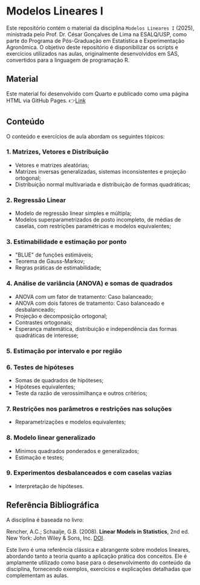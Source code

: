 # Modelos Lineares I

Este repositório contém o material da disciplina `Modelos Lineares I` (2025), ministrada pelo Prof. Dr. César Gonçalves de Lima na ESALQ/USP, como parte do Programa de Pós-Graduação em Estatística e Experimentação Agronômica. O objetivo deste repositório é disponibilizar os scripts e exercícios utilizados nas aulas, originalmente desenvolvidos em SAS, convertidos para a linguagem de programação R.

## Material
Este material foi desenvolvido com Quarto e publicado como uma página HTML via GitHub Pages.
👉[Link](https://amatiussi.github.io/Linear_Model/)

## Conteúdo 
O conteúdo e exercícios de aula abordam os seguintes tópicos:

### 1. Matrizes, Vetores e Distribuição
- Vetores e matrizes aleatórias; 
- Matrizes inversas generalizadas, sistemas inconsistentes e projeção ortogonal; 
- Distribuição normal multivariada e distribuição de formas quadráticas;

### 2. Regressão Linear
- Modelo de regressão linear simples e múltipla;
- Modelos superparametrizados de posto incompleto, de médias de caselas, com restrições paramétricas e modelos equivalentes;

### 3. Estimabilidade e estimação por ponto
- "BLUE" de funções estimáveis;
- Teorema de Gauss-Markov;
- Regras práticas de estimabilidade;

### 4. Análise de variância (ANOVA) e somas de quadrados
- ANOVA com um fator de tratamento: Caso balanceado; 
- ANOVA com dois fatores de tratamento: Caso balanceado e desbalanceado;
- Projeção e decomposição ortogonal;
- Contrastes ortogonais;
- Esperança matemática, distribuição e independência das formas quadráticas de interesse;

### 5. Estimação por intervalo e por região

### 6. Testes de hipóteses
- Somas de quadrados de hipóteses;
- Hipóteses equivalentes;
- Teste da razão de verossimilhança e outros critérios;

### 7. Restrições nos parâmetros e restrições nas soluções
- Reparametrizações e modelos equivalentes;

### 8. Modelo linear generalizado
- Mínimos quadrados ponderados e generalizados;
- Estimação e testes;

### 9. Experimentos desbalanceados e com caselas vazias
- Interpretação de hipóteses.

## Referência Bibliográfica
A disciplina é baseada no livro:

Rencher, A.C.; Schaalje, G.B. (2008). **Linear Models in Statistics**, 2nd ed. New York: John Wiley & Sons, Inc. [DOI](https://doi.org/10.1002/9780470192610).

Este livro é uma referência clássica e abrangente sobre modelos lineares, abordando tanto a teoria quanto a aplicação prática dos conceitos. Ele é amplamente utilizado como base para o desenvolvimento do conteúdo da disciplina, fornecendo exemplos, exercícios e explicações detalhadas que complementam as aulas.


